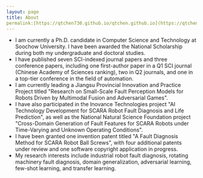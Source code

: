 ```yaml
---
layout: page
title: About
permalink:[https://qtchen730.github.io/qtchen.github.io](https://qtchen730.github.io/qtchen.github.io/about/)
---
```

- I am currently a Ph.D. candidate in Computer Science and Technology at Soochow University. I have been awarded the National Scholarship during both my undergraduate and doctoral studies. 
- I have published seven SCI-indexed journal papers and three conference papers, including one first-author paper in a Q1 SCI journal (Chinese Academy of Sciences ranking), two in Q2 journals, and one in a top-tier conference in the field of automation.
- I am currently leading a Jiangsu Provincial Innovation and Practice Project titled "Research on Small-Scale Fault Perception Models for Robots Driven by Multimodal Fusion and Adversarial Games".
- I have also participated in the Inovance Technologies project "AI Technology Development for SCARA Robot Fault Diagnosis and Life Prediction", as well as the National Natural Science Foundation project "Cross-Domain Generation of Fault Features for SCARA Robots under Time-Varying and Unknown Operating Conditions".
- I have been granted one invention patent titled "A Fault Diagnosis Method for SCARA Robot Ball Screws", with four additional patents under review and one software copyright application in progress.
- My research interests include industrial robot fault diagnosis, rotating machinery fault diagnosis, domain generalization, adversarial learning, few-shot learning, and transfer learning.
